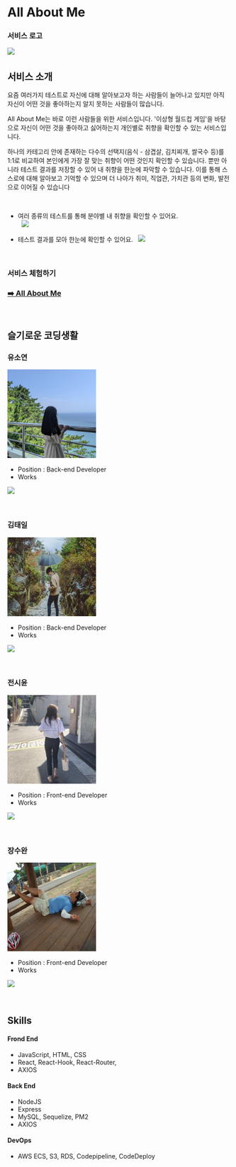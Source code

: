 # All About Me

### 서비스 로고

<img src="https://cdn.discordapp.com/attachments/878140662388776973/879650259985391657/2021-08-24_5.56.02.png" width="200" />

## 서비스 소개

요즘 여러가지 테스트로 자신에 대해 알아보고자 하는 사람들이 늘어나고 있지만 아직 자신이 어떤 것을 좋아하는지 알지 못하는 사람들이 많습니다.

All About Me는 바로 이런 사람들을 위한 서비스입니다.
'이상형 월드컵 게임'을 바탕으로 자신이 어떤 것을 좋아하고 싫어하는지 개인별로 취향을 확인할 수 있는 서비스입니다.

하나의 카테고리 안에 존재하는 다수의 선택지(음식 - 삼겹살, 김치찌개, 쌀국수 등)를 1:1로 비교하여 본인에게 가장 잘 맞는 취향이 어떤 것인지 확인할 수 있습니다. 뿐만 아니라 테스트 결과를 저장할 수 있어 내 취향을 한눈에 파악할 수 있습니다. 이를 통해 스스로에 대해 알아보고 기억할 수 있으며 더 나아가 취미, 직업관, 가치관 등의 변화, 발전으로 이어질 수 있습니다

&nbsp;

- 여러 종류의 테스트를 통해 분야별 내 취향을 확인할 수 있어요.  
   &nbsp;
  <img src="./client/public/test.gif" width=500>

- 테스트 결과를 모아 한눈에 확인할 수 있어요.
  &nbsp;
  <img src="./client/public/mypage.gif" width=500>

&nbsp;

### **서비스 체험하기**

### [➡️ All About Me](http://allaboutmeclient.s3-website.ap-northeast-2.amazonaws.com/)

&nbsp;

## 슬기로운 코딩생활

### 유소연

<img src="./client/public/img.JPG" width=200>

- Position : Back-end Developer
- Works

<a href="https://github.com/loverduck" target="_blank"><img src="https://img.shields.io/badge/loverduck-000000?style=flat-square&logo=Github&logoColor=white"/></a>

&nbsp;

### 김태일

<img src="./client/public/img1.jpg" width=200>

- Position : Back-end Developer
- Works

<a href="https://github.com/james-taeil" target="_blank"><img src="https://img.shields.io/badge/james_taeil-000000?style=flat-square&logo=Github&logoColor=white"/></a>

&nbsp;

### 전시윤

<img src="./client/public/img3.jpg" width=200>

- Position : Front-end Developer
- Works

<a href="https://github.com/cue28" target="_blank"><img src="https://img.shields.io/badge/cue28-000000?style=flat-square&logo=Github&logoColor=white"/></a>

&nbsp;

### 장수완

<img src="./client/public/img4.jpg" width=200>

- Position : Front-end Developer
- Works

<a href="https://github.com/soowan-jang" target="_blank"><img src="https://img.shields.io/badge/soowan_jang-000000?style=flat-square&logo=Github&logoColor=white"/></a>

&nbsp;

## Skills

#### Frond End

- JavaScript, HTML, CSS
- React, React-Hook, React-Router,
- AXIOS

#### Back End

- NodeJS
- Express
- MySQL, Sequelize, PM2
- AXIOS

#### DevOps

- AWS ECS, S3, RDS, Codepipeline, CodeDeploy
